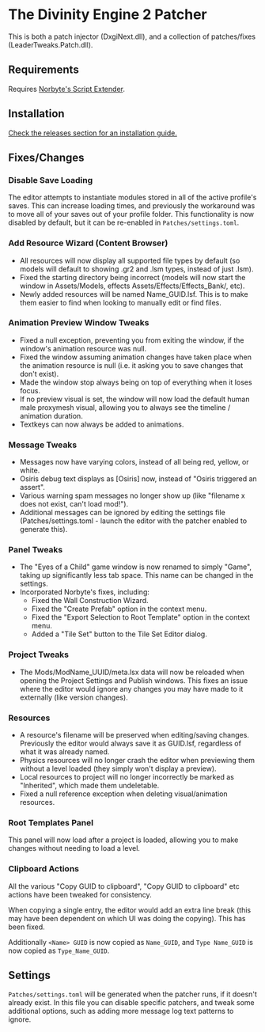 # The Divinity Engine 2 Patcher

This is both a patch injector (DxgiNext.dll), and a collection of patches/fixes (LeaderTweaks.Patch.dll).

## Requirements

Requires [Norbyte's Script Extender](https://github.com/Norbyte/ositools/releases/latest).

## Installation

[Check the releases section for an installation guide.](https://github.com/LaughingLeader-DOS2-Mods/DivinityEngine2Patcher/releases/latest)

## Fixes/Changes

### Disable Save Loading  

The editor attempts to instantiate modules stored in all of the active profile's saves. This can increase loading times, and previously the workaround was to move  all of your saves out of your profile folder. This functionality is now disabled by default, but it can be re-enabled in `Patches/settings.toml`.

### Add Resource Wizard (Content Browser)

* All resources will now display all supported file types by default (so models will default to showing .gr2 and .lsm types, instead of just .lsm).
* Fixed the starting directory being incorrect (models will now start the window in Assets/Models, effects Assets/Effects/Effects_Bank/, etc).
* Newly added resources will be named Name_GUID.lsf. This is to make them easier to find when looking to manually edit or find files.

### Animation Preview Window Tweaks

* Fixed a null exception, preventing you from exiting the window, if the window's animation resource was null.
* Fixed the window assuming animation changes have taken place when the animation resource is null (i.e. it asking you to save changes that don't exist).
* Made the window stop always being on top of everything when it loses focus.
* If no preview visual is set, the window will now load the default human male proxymesh visual, allowing you to always see the timeline / animation duration.
* Textkeys can now always be added to animations.

### Message Tweaks

* Messages now have varying colors, instead of all being red, yellow, or white.
* Osiris debug text displays as [Osiris] now, instead of "Osiris triggered an assert".
* Various warning spam messages no longer show up (like "filename x does not exist, can't load mod!").
* Additional messages can be ignored by editing the settings file (Patches/settings.toml - launch the editor with the patcher enabled to generate this).

### Panel Tweaks

* The "Eyes of a Child" game window is now renamed to simply "Game", taking up significantly less tab space. This name can be changed in the settings.
* Incorporated Norbyte's fixes, including:
  * Fixed the Wall Construction Wizard.
  * Fixed the "Create Prefab" option in the context menu.
  * Fixed the "Export Selection to Root Template" option in the context menu.
  * Added a "Tile Set" button to the Tile Set Editor dialog.

### Project Tweaks

* The Mods/ModName_UUID/meta.lsx data will now be reloaded when opening the Project Settings and Publish windows. This fixes an issue where the editor would ignore any changes you may have made to it externally (like version changes).

### Resources

* A resource's filename will be preserved when editing/saving changes. Previously the editor would always save it as GUID.lsf, regardless of what it was already named.
* Physics resources will no longer crash the editor when previewing them without a level loaded (they simply won't display a preview).
* Local resources to project will no longer incorrectly be marked as "Inherited", which made them undeletable.
* Fixed a null reference exception when deleting visual/animation resources.

### Root Templates Panel

This panel will now load after a project is loaded, allowing you to make changes without needing to load a level.

### Clipboard Actions  

All the various "Copy GUID to clipboard", "Copy <Name> GUID to clipboard" etc actions have been tweaked for consistency.

When copying a single entry, the editor would add an extra line break (this may have been dependent on which UI was doing the copying). This has been fixed.

Additionally `<Name> GUID` is now copied as `Name_GUID`, and `Type Name_GUID` is now copied as `Type_Name_GUID`.

## Settings

`Patches/settings.toml` will be generated when the patcher runs, if it doesn't already exist. In this file you can disable specific patchers, and tweak some additional options, such as adding more message log text patterns to ignore.
